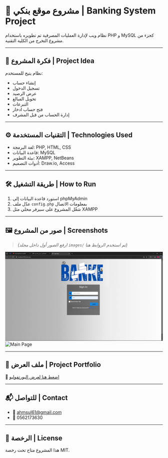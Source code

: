 # 💼 مشروع موقع بنكي | Banking System Project

نظام ويب لإدارة العمليات المصرفية تم تطويره باستخدام PHP و MySQL كجزء من مشروع التخرج من الكلية التقنية.

---

## 📌 فكرة المشروع | Project Idea

نظام يتيح للمستخدم:
- إنشاء حساب
- تسجيل الدخول
- عرض الرصيد
- تحويل المبالغ
- التبرعات
- فتح حساب ادخار
- إدارة الحساب من قبل المشرف

---

## ⚙️ التقنيات المستخدمة | Technologies Used

- لغة البرمجة: PHP, HTML, CSS
- قاعدة البيانات: MySQL
- بيئة التطوير: XAMPP, NetBeans
- أدوات التصميم: Draw.io, Access

---

## 🛠️ طريقة التشغيل | How to Run

1. استورد قاعدة البيانات إلى phpMyAdmin
2. عدّل ملف `config.php` بمعلومات الاتصال
3. شغّل المشروع على سيرفر محلي مثل XAMPP

---

## 🖼️ صور من المشروع | Screenshots

> *(ارفع الصور أول داخل مجلد `images/` ثم استخدم الروابط هنا)*

![Login Page](images/login_page.png)  
![Main Page](main_page.png)

---

## 📄 ملف العرض | Project Portfolio

📎 [اضغط هنا لعرض البورتفوليو](Portfolio.pdf)

---

## 📬 للتواصل | Contact

- 📧 ahmsul61@gmail.com  
- 📱 0562173630

---

## 📝 الرخصة | License

هذا المشروع متاح تحت رخصة MIT.
